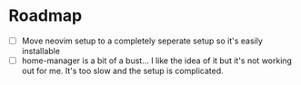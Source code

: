 # Roadmap

- [ ] Move neovim setup to a completely seperate setup so it's easily installable
- [ ] home-manager is a bit of a bust... I like the idea of it but it's not working out for me. It's too slow and the setup is complicated.
